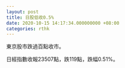 ```yaml
---
layout: post
title: 日股低收0.5%
date: 2020-10-15 14:17:34.000000000 +08:00
categories: rthk
---
```


東京股市跌過百點收市。

日經指數收報23507點，跌119點，跌幅0.51%。
